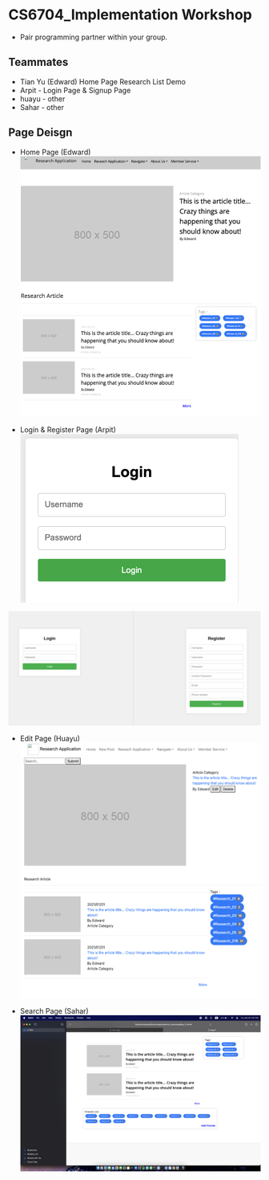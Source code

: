 # CS6704_Implementation Workshop

- Pair programming partner within your group.

## Teammates

- Tian Yu (Edward) Home Page Research List Demo
- Arpit - Login Page & Signup Page
- huayu - other
- Sahar - other

## Page Deisgn

- Home Page (Edward)
![avatar](/Design%20Page%20/Edward_Research%20Home%20Page.png)

- Login & Register Page (Arpit)
![avatar](/Design%20Page%20/Arpit_login%20Page.png)

![avatar](/Design%20Page%20/Arpit_Register%20Page.png)

- Edit Page (Huayu)
![avatar](/Design%20Page%20/Huayu_other.png)

- Search Page (Sahar)
![avatar](/Design%20Page%20/Sahar_Search%20Page.png)
